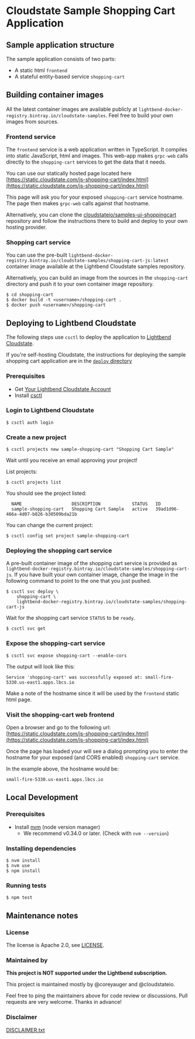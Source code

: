 
# Cloudstate Sample Shopping Cart Application

## Sample application structure

The sample application consists of two parts:
* A static html `frontend`
* A stateful entity-based service `shopping-cart`

## Building container images

All the latest container images are available publicly at `lightbend-docker-registry.bintray.io/cloudstate-samples`. Feel free to build your own images from sources.

### Frontend service

The `frontend` service is a web application written in TypeScript.
It compiles into static JavaScript, html and images. This web-app makes `grpc-web` calls directly to the `shopping-cart` services to get the data that it needs.

You can use our statically hosted page located here [https://static.cloudstate.com/js-shopping-cart/index.html](https://static.cloudstate.com/js-shopping-cart/index.html)

This page will ask you for your exposed `shopping-cart` service hostname.  The page then makes `grpc-web` calls against that hostname.

Alternatively, you can clone the [cloudstateio/samples-ui-shoppingcart](https://github.com/cloudstateio/samples-ui-shoppingcart) repository and follow the instructions there to build and deploy to your own hosting provider.

### Shopping cart service

You can use the pre-built `lightbend-docker-registry.bintray.io/cloudstate-samples/shopping-cart-js:latest` container image available at the Lightbend Cloudstate samples repository.

Alternatively, you can build an image from the sources in the `shopping-cart` directory and push it to your own container image repository.

```shell
$ cd shopping-cart
$ docker build -t <username>/shopping-cart .
$ docker push <username>/shopping-cart
```

## Deploying to Lightbend Cloudstate

The following steps use `csctl` to deploy the application to [Lightbend Cloudstate](https://docs.lbcs.io/).

If you're self-hosting Cloudstate, the instructions for deploying the sample shopping cart application are in the [`deploy` directory](./deploy/README.md)

### Prerequisites

* Get [Your Lightbend Cloudstate Account](https://docs.lbcs.io/gettingstarted/account.html)
* Install [csctl](https://docs.lbcs.io/getting-started/set-up-development-env.html)

### Login to Lightbend Cloudstate

```shell
$ csctl auth login
```

### Create a new project

```shell
$ csctl projects new sample-shopping-cart "Shopping Cart Sample"
```

Wait until you receive an email approving your project!

List projects:

```shell
$ csctl projects list
```

You should see the project listed:

```shell
  NAME                   DESCRIPTION            STATUS   ID
  sample-shopping-cart   Shopping Cart Sample   active   39ad1d96-466a-4d07-b826-b30509bda21b
```

You can change the current project:

```shell
$ csctl config set project sample-shopping-cart
```

### Deploying the shopping cart service

A pre-built container image of the shopping cart service is provided as `lightbend-docker-registry.bintray.io/cloudstate-samples/shopping-cart-js`.
If you have built your own container image, change the image in the following command to point to the one that you just pushed.

```shell
$ csctl svc deploy \
    shopping-cart \
    lightbend-docker-registry.bintray.io/cloudstate-samples/shopping-cart-js
```

Wait for the shopping cart service `STATUS` to be `ready`.

```shell
$ csctl svc get
```

### Expose the shopping-cart service

```shell
$ csctl svc expose shopping-cart --enable-cors
```

The output will look like this:

```shell
Service 'shopping-cart' was successfully exposed at: small-fire-5330.us-east1.apps.lbcs.io
```

Make a note of the hostname since it will be used by the `frontend` static html page.

### Visit the shopping-cart web frontend

Open a browser and go to the following url: [https://static.cloudstate.com/js-shopping-cart/index.html](https://static.cloudstate.com/js-shopping-cart/index.html)

Once the page has loaded your will see a dialog prompting you to enter the hostname for your exposed (and CORS enabled) `shopping-cart` service.

In the example above, the hostname would be:
```
small-fire-5330.us-east1.apps.lbcs.io
```

## Local Development

### Prerequisites

* Install [nvm](https://github.com/nvm-sh/nvm#install--update-script) (node version manager)
  * We recommend v0.34.0 or later.  (Check with `nvm --version`)

### Installing dependencies

```shell
$ nvm install
$ nvm use
$ npm install
```

### Running tests

```shell
$ npm test
```

## Maintenance notes

### License

The license is Apache 2.0, see [LICENSE](LICENSE).

### Maintained by

__This project is NOT supported under the Lightbend subscription.__

This project is maintained mostly by @coreyauger and @cloudstateio.

Feel free to ping the maintainers above for code review or discussions. Pull requests are very welcome.  Thanks in advance!

### Disclaimer

[DISCLAIMER.txt](DISCLAIMER.txt)

